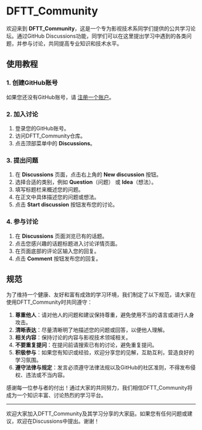 # DFTT_Community

欢迎来到 **DFTT_Community**，这是一个专为影视技术系同学们提供的公共学习论坛。通过GitHub Discussions功能，同学们可以在这里提出学习中遇到的各类问题，并参与讨论，共同提高专业知识和技术水平。

## 使用教程

### 1. 创建GitHub账号

如果您还没有GitHub账号，请 [注册一个账户](https://github.com/join)。

### 2. 加入讨论

1. 登录您的GitHub账号。
2. 访问DFTT_Community仓库。
3. 点击顶部菜单中的 **Discussions**。

### 3. 提出问题

1. 在 **Discussions** 页面，点击右上角的 **New discussion** 按钮。
2. 选择合适的类别，例如 **Question**（问题） 或 **Idea**（想法）。
3. 填写标题栏来概述您的问题。
4. 在正文中具体描述您的问题或想法。
5. 点击 **Start discussion** 按钮发布您的讨论。

### 4. 参与讨论

1. 在 **Discussions** 页面浏览已有的话题。
2. 点击您感兴趣的话题标题进入讨论详情页面。
3. 在页面底部的评论区输入您的回复。
4. 点击 **Comment** 按钮发布您的回复。

## 规范

为了维持一个健康、友好和富有成效的学习环境，我们制定了以下规范，请大家在使用DFTT_Community时共同遵守：

1. **尊重他人**：请对他人的问题和建议保持尊重，避免使用不当的语言或进行人身攻击。
2. **清晰表达**：尽量清晰明了地描述您的问题或回答，以便他人理解。
3. **相关内容**：保持讨论的内容与影视技术领域相关。
4. **不要重复提问**：在提问前请搜索已有的讨论，避免重复提问。
5. **积极参与**：如果您有知识或经验，欢迎分享您的见解，互助互利，营造良好的学习氛围。
6. **遵守法律与规定**：发言必须遵守法律法规以及GitHub的社区准则，不得发布侵权、违法或不当内容。

感谢每一位参与者的付出！通过大家的共同努力，我们相信DFTT_Community将成为一个知识丰富、讨论热烈的学习平台。

---

欢迎大家加入DFTT_Community及其学习分享的大家庭。如果您有任何问题或建议，欢迎在Discussions中提出。谢谢！
